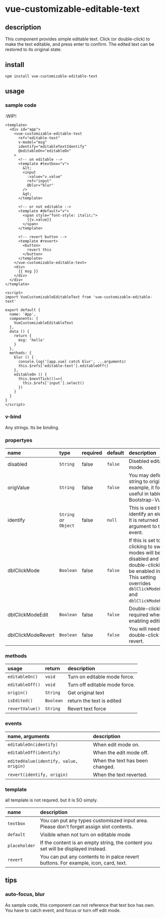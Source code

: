 # vue-customizable-editable-text

## description

This component provides simple editable text. Click (or double-click) to make the text editable, and press enter to confirm. The edited text can be restored to its original state.

## install
```
npm install vue-customizable-editable-text
```

## usage

### sample code

:WIP!:

```vue
<template>
  <div id="app">
    <vue-customizable-editable-text
      ref="editable-text"
      v-model="msg"
      identify="editableTextIdentify"
      @editableOn="editableOn"
    >
      <!-- on editable -->
      <template #textbox="v">
        &lt;
        <input
          :value="v.value"
          ref="input"
          @blur="blur"
        />
        &gt;
      </template>

      <!-- or not editable -->
      <template #default="v">
        <span style="font-style: italic;">
          {{v.value}}
        </span>
      </template>

      <!-- revert button -->
      <template #revert>
        <button>
          revert this
        </button>
      </template>
    </vue-customizable-editable-text>
    <div>
      {{ msg }}
    </div>
  </div>
</template>

<script>
import VueCustomizableEditableText from 'vue-customizable-editable-text'

export default {
  name: 'App',
  components: {
    VueCustomizableEditableText
  },
  data () {
    return {
      msg: 'hello'
    }
  },
  methods: {
    blur () {
      console.log('[app.vue] catch blur', ...arguments)
      this.$refs['editable-text'].editableOff()
    },
    editableOn () {
      this.$nextTick(()=>{
        this.$refs['input'].select()
      })
    }
  }
}
</script>

```

### v-bind

Any strings. Its be binding.

### propertyes

| name | type | required | default | description |
|:-----|:-----|:---------|:--------|:------------|
| disabled | `String` | false | `false` | Disebled editable mode. |
| origValue | `String` | false | `false` | You may define any string to original. for example, it for useful in table by Bootstrap-Vue. |
| identify | `String` or `Object` | false | `null` | This is used to identify an element. It is returned as an argument to the event. |
| dblClickMode | `Boolean` | false | `false` | If this is set to true, clicking to switch modes will be disabled and double-clicking will be enabled instead.  This setting overrides `dblClickModeEdit` and `dblClickModeRevert`.|
| dblClickModeEdit | `Boolean` | false | `false` | Double-clicking is required when enabling editing. |
| dblClickModeRevert | `Boolean` | false | `false` | You will need to double-click to revert. |

### methods

| usage | return | description |
|:------|:-------|:------------|
| `editableOn()` | `void` | Turn on editable mode force. |
| `editableOff()` | `void` | Turn off editable mode force. |
| `origin()` | `String` | Get original text |
| `isEdited()` | `Boolean` | return the text is edited |
| `revertValue()` | `String` | Revert text force |

### events

| name, arguments | description |
|:----------------|:------------|
| `editableOn(identify)` | When edit mode on. |
| `editableOff(identify)` | When the edit mode off. |
| `editedValue(identify, value, origin)` | When the text has been changed. |
| `revert(identify, origin)` | When the text reverted. |

### template

all template is not requred. but it is SO simply.

| name | description |
|:-----|:------------|
| `textbox` | You can put any types customiszed input area. Please don't forget assign slot contents. |
| `default` | Visible when not turn on editable mode |
| `placeholder` | If the content is an empty string, the content you set will be displayed instead. |
| `revert` | You can put any contents to in palce revert buttons. For example, icon, card, text. | 


## tips

### auto-focus, blur

As sample code, this component can not reference that text box has own. You have to catch event, and focus or turn off edit mode.
